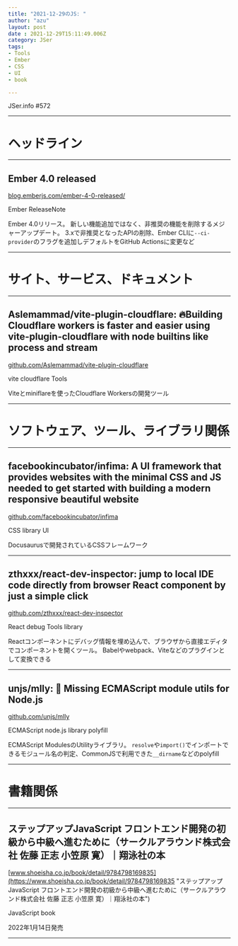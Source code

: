 ```yaml
---
title: "2021-12-29のJS: "
author: "azu"
layout: post
date : 2021-12-29T15:11:49.006Z
category: JSer
tags:
- Tools
- Ember
- CSS
- UI
- book

---
```


JSer.info #572

----

<h1 class="site-genre">ヘッドライン</h1>

----

## Ember 4.0 released
[blog.emberjs.com/ember-4-0-released/](https://blog.emberjs.com/ember-4-0-released/ "Ember 4.0 released")
<p class="jser-tags jser-tag-icon"><span class="jser-tag">Ember</span> <span class="jser-tag">ReleaseNote</span></p>

Ember 4.0リリース。
新しい機能追加ではなく、非推奨の機能を削除するメジャーアップデート。
3.xで非推奨となったAPIの削除、Ember CLIに`--ci-provider`のフラグを追加しデフォルトをGitHub Actionsに変更など


----
<h1 class="site-genre">サイト、サービス、ドキュメント</h1>

----

## Aslemammad/vite-plugin-cloudflare: 🔥Building Cloudflare workers is faster and easier using vite-plugin-cloudflare with node builtins like process and stream
[github.com/Aslemammad/vite-plugin-cloudflare](https://github.com/Aslemammad/vite-plugin-cloudflare "Aslemammad/vite-plugin-cloudflare: 🔥Building Cloudflare workers is faster and easier using vite-plugin-cloudflare with node builtins like process and stream")
<p class="jser-tags jser-tag-icon"><span class="jser-tag">vite</span> <span class="jser-tag">cloudflare</span> <span class="jser-tag">Tools</span></p>

Viteとminiflareを使ったCloudflare Workersの開発ツール


----
<h1 class="site-genre">ソフトウェア、ツール、ライブラリ関係</h1>

----

## facebookincubator/infima: A UI framework that provides websites with the minimal CSS and JS needed to get started with building a modern responsive beautiful website
[github.com/facebookincubator/infima](https://github.com/facebookincubator/infima "facebookincubator/infima: A UI framework that provides websites with the minimal CSS and JS needed to get started with building a modern responsive beautiful website")
<p class="jser-tags jser-tag-icon"><span class="jser-tag">CSS</span> <span class="jser-tag">library</span> <span class="jser-tag">UI</span></p>

Docusaurusで開発されているCSSフレームワーク


----

## zthxxx/react-dev-inspector: jump to local IDE code directly from browser React component by just a simple click
[github.com/zthxxx/react-dev-inspector](https://github.com/zthxxx/react-dev-inspector "zthxxx/react-dev-inspector: jump to local IDE code directly from browser React component by just a simple click")
<p class="jser-tags jser-tag-icon"><span class="jser-tag">React</span> <span class="jser-tag">debug</span> <span class="jser-tag">Tools</span> <span class="jser-tag">library</span></p>

Reactコンポーネントにデバッグ情報を埋め込んで、ブラウザから直接エディタでコンポーネントを開くツール。
Babelやwebpack、Viteなどのプラグインとして変換できる


----

## unjs/mlly: 🤝 Missing ECMAScript module utils for Node.js
[github.com/unjs/mlly](https://github.com/unjs/mlly "unjs/mlly: 🤝 Missing ECMAScript module utils for Node.js")
<p class="jser-tags jser-tag-icon"><span class="jser-tag">ECMAScript</span> <span class="jser-tag">node.js</span> <span class="jser-tag">library</span> <span class="jser-tag">polyfill</span></p>

ECMAScript ModulesのUtilityライブラリ。
`resolve`や`import()`でインポートできるモジュール名の判定、CommonJSで利用できた`__dirname`などのpolyfill


----
<h1 class="site-genre">書籍関係</h1>

----

## ステップアップJavaScript フロントエンド開発の初級から中級へ進むために（サークルアラウンド株式会社 佐藤 正志 小笠原 寛）｜翔泳社の本
[www.shoeisha.co.jp/book/detail/9784798169835](https://www.shoeisha.co.jp/book/detail/9784798169835 "ステップアップJavaScript フロントエンド開発の初級から中級へ進むために（サークルアラウンド株式会社 佐藤 正志 小笠原 寛）｜翔泳社の本")
<p class="jser-tags jser-tag-icon"><span class="jser-tag">JavaScript</span> <span class="jser-tag">book</span></p>

2022年1月14日発売


----

